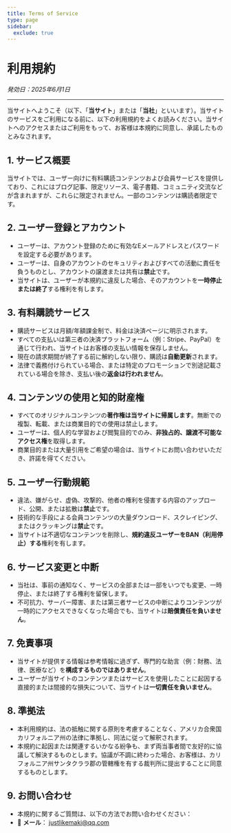 ```yaml
---
title: Terms of Service
type: page
sidebar:
  exclude: true
---
```

# 利用規約

*発効日：2025年6月1日*

---

当サイトへようこそ（以下、「**当サイト**」または「**当社**」といいます）。当サイトのサービスをご利用になる前に、以下の利用規約をよくお読みください。当サイトへのアクセスまたはご利用をもって、お客様は本規約に同意し、承諾したものとみなされます。

## 1. サービス概要
当サイトでは、ユーザー向けに有料購読コンテンツおよび会員サービスを提供しており、これにはブログ記事、限定リソース、電子書籍、コミュニティ交流などが含まれますが、これらに限定されません。一部のコンテンツは購読者限定です。

## 2. ユーザー登録とアカウント
- ユーザーは、アカウント登録のために有効なEメールアドレスとパスワードを設定する必要があります。
- ユーザーは、自身のアカウントのセキュリティおよびすべての活動に責任を負うものとし、アカウントの譲渡または共有は**禁止**です。
- 当サイトは、ユーザーが本規約に違反した場合、そのアカウントを**一時停止または終了**する権利を有します。

## 3. 有料購読サービス
- 購読サービスは月額/年額課金制で、料金は決済ページに明示されます。
- すべての支払いは第三者の決済プラットフォーム（例：Stripe、PayPal）を通じて行われ、当サイトはお客様の支払い情報を保存しません。
- 現在の請求期間が終了する前に解約しない限り、購読は**自動更新**されます。
- 法律で義務付けられている場合、または特定のプロモーションで別途記載されている場合を除き、支払い後の**返金は行われません**。

## 4. コンテンツの使用と知的財産権
- すべてのオリジナルコンテンツの**著作権は当サイトに帰属します**。無断での複製、転載、または商業目的での使用は禁止します。
- ユーザーは、個人的な学習および閲覧目的でのみ、**非独占的、譲渡不可能なアクセス権**を取得します。
- 商業目的または大量引用をご希望の場合は、当サイトにお問い合わせいただき、許諾を得てください。

## 5. ユーザー行動規範
- 違法、嫌がらせ、虚偽、攻撃的、他者の権利を侵害する内容のアップロード、公開、または拡散は**禁止**です。
- 技術的な手段による会員コンテンツの大量ダウンロード、スクレイピング、またはクラッキングは**禁止**です。
- 当サイトは不適切なコンテンツを削除し、**規約違反ユーザーをBAN（利用停止）する**権利を有します。

## 6. サービス変更と中断
- 当社は、事前の通知なく、サービスの全部または一部をいつでも変更、一時停止、または終了する権利を留保します。
- 不可抗力、サーバー障害、または第三者サービスの中断によりコンテンツが一時的にアクセスできなくなった場合でも、当サイトは**賠償責任を負いません**。

## 7. 免責事項
- 当サイトが提供する情報は参考情報に過ぎず、専門的な助言（例：財務、法律、医療など）を**構成するものではありません**。
- ユーザーが当サイトのコンテンツまたはサービスを使用したことに起因する直接的または間接的な損失について、当サイトは**一切責任を負いません**。

## 8. 準拠法
- 本利用規約は、法の抵触に関する原則を考慮することなく、アメリカ合衆国カリフォルニア州の法律に準拠し、同法に従って解釈されます。
- 本規約に起因または関連するいかなる紛争も、まず両当事者間で友好的に協議して解決するものとします。協議が不調に終わった場合、お客様は、カリフォルニア州サンタクララ郡の管轄権を有する裁判所に提出することに同意するものとします。

## 9. お問い合わせ
- 本規約に関するご質問は、以下の方法でお問い合わせください：
- 📧 **メール**： [justlikemaki@qq.com](mailto:justlikemaki@qq.com)